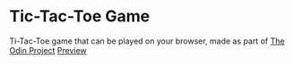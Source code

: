 # Tic-Tac-Toe Game

Ti-Tac-Toe game that can be played on your browser, made as part of [The Odin Project](git@github.com:haristotle3/odin-tic-tac-toe.git)
[Preview](https://haristotle3.github.io/odin-tic-tac-toe/)
